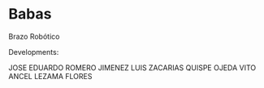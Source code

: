 # Babas

Brazo Robótico

Developments:

  JOSE EDUARDO ROMERO JIMENEZ
  LUIS ZACARIAS QUISPE OJEDA
  VITO ANCEL LEZAMA FLORES
